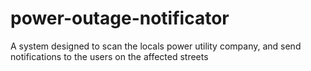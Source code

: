 # power-outage-notificator
A system designed to scan the locals power utility company, and send notifications to the users on the affected streets
